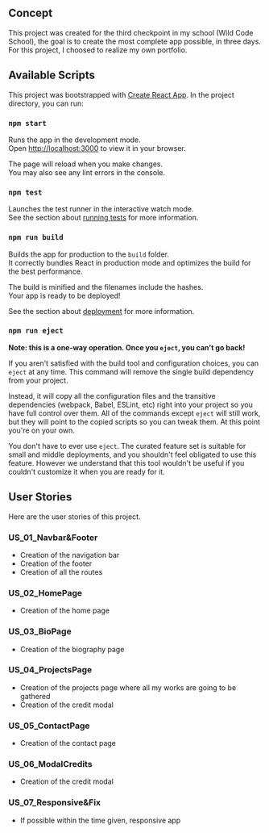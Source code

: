## Concept

This project was created for the third checkpoint in my school (Wild Code School), the goal is to create the most complete app possible, in three days.
For this project, I choosed to realize my own portfolio.

## Available Scripts

This project was bootstrapped with [Create React App](https://github.com/facebook/create-react-app).
In the project directory, you can run:

### `npm start`

Runs the app in the development mode.\
Open [http://localhost:3000](http://localhost:3000) to view it in your browser.

The page will reload when you make changes.\
You may also see any lint errors in the console.

### `npm test`

Launches the test runner in the interactive watch mode.\
See the section about [running tests](https://facebook.github.io/create-react-app/docs/running-tests) for more information.

### `npm run build`

Builds the app for production to the `build` folder.\
It correctly bundles React in production mode and optimizes the build for the best performance.

The build is minified and the filenames include the hashes.\
Your app is ready to be deployed!

See the section about [deployment](https://facebook.github.io/create-react-app/docs/deployment) for more information.

### `npm run eject`

**Note: this is a one-way operation. Once you `eject`, you can't go back!**

If you aren't satisfied with the build tool and configuration choices, you can `eject` at any time. This command will remove the single build dependency from your project.

Instead, it will copy all the configuration files and the transitive dependencies (webpack, Babel, ESLint, etc) right into your project so you have full control over them. All of the commands except `eject` will still work, but they will point to the copied scripts so you can tweak them. At this point you're on your own.

You don't have to ever use `eject`. The curated feature set is suitable for small and middle deployments, and you shouldn't feel obligated to use this feature. However we understand that this tool wouldn't be useful if you couldn't customize it when you are ready for it.

## User Stories

Here are the user stories of this project.

### US_01_Navbar&Footer

- Creation of the navigation bar
- Creation of the footer
- Creation of all the routes

### US_02_HomePage

- Creation of the home page

### US_03_BioPage

- Creation of the biography page

### US_04_ProjectsPage

- Creation of the projects page where all my works are going to be gathered
- Creation of the credit modal

### US_05_ContactPage

- Creation of the contact page

### US_06_ModalCredits

- Creation of the credit modal

### US_07_Responsive&Fix

- If possible within the time given, responsive app
